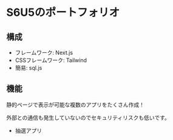 # S6U5のポートフォリオ


## 構成
- フレームワーク: Next.js
- CSSフレームワーク: Tailwind
- 簡易: sql.js

## 機能
静的ページで表示が可能な複数のアプリをたくさん作成！

外部との通信も発生していないのでセキュリティリスクも低いです。

- 抽選アプリ